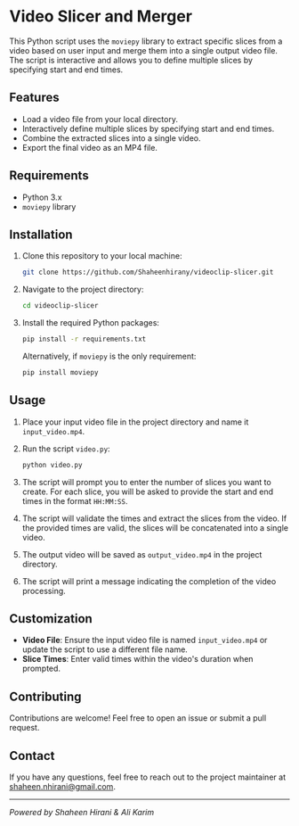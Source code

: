 # Video Slicer and Merger

This Python script uses the `moviepy` library to extract specific slices from a video based on user input and merge them into a single output video file. The script is interactive and allows you to define multiple slices by specifying start and end times.

## Features

- Load a video file from your local directory.
- Interactively define multiple slices by specifying start and end times.
- Combine the extracted slices into a single video.
- Export the final video as an MP4 file.

## Requirements

- Python 3.x
- `moviepy` library

## Installation

1. Clone this repository to your local machine:

    ```bash
    git clone https://github.com/Shaheenhirany/videoclip-slicer.git
    ```

2. Navigate to the project directory:

    ```bash
    cd videoclip-slicer
    ```

3. Install the required Python packages:

    ```bash
    pip install -r requirements.txt
    ```

    Alternatively, if `moviepy` is the only requirement:

    ```bash
    pip install moviepy
    ```

## Usage

1. Place your input video file in the project directory and name it `input_video.mp4`.

2. Run the script `video.py`:

    ```bash
    python video.py
    ```

3. The script will prompt you to enter the number of slices you want to create. For each slice, you will be asked to provide the start and end times in the format `HH:MM:SS`.

4. The script will validate the times and extract the slices from the video. If the provided times are valid, the slices will be concatenated into a single video.

5. The output video will be saved as `output_video.mp4` in the project directory.

6. The script will print a message indicating the completion of the video processing.

## Customization

- **Video File**: Ensure the input video file is named `input_video.mp4` or update the script to use a different file name.
- **Slice Times**: Enter valid times within the video's duration when prompted.

## Contributing

Contributions are welcome! Feel free to open an issue or submit a pull request.

## Contact

If you have any questions, feel free to reach out to the project maintainer at shaheen.nhirani@gmail.com.

---

*Powered by Shaheen Hirani & Ali Karim*
